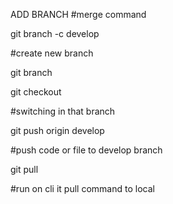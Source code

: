 
ADD BRANCH
#merge command

git branch -c develop 

#create new branch

git branch

git checkout <branch name>
  
#switching in that branch
  
git push origin develop
  
#push code or file to develop branch

git pull
  
#run on cli it pull command to local

